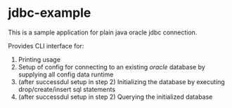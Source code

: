 # jdbc-example

This is a sample application for plain java oracle jdbc connection.

Provides CLI interface for:
1) Printing usage
2) Setup of config for connecting to an existing *oracle* database by supplying all config data runtime
3) (after successdul setup in step 2) Initializing the database by executing drop/create/insert sql statements 
4) (after successdul setup in step 2) Querying the initialized database
